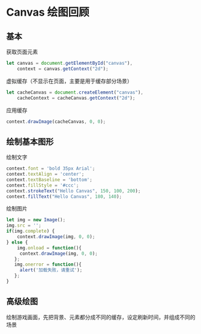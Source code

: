# Canvas 绘图回顾

## 基本

获取页面元素
```js
let canvas = document.getElementById("canvas"),
    context = canvas.getContext("2d");
```
虚拟缓存（不显示在页面，主要是用于缓存部分场景）
```js
let cacheCanvas = document.createElement("canvas"),
    cacheContext = cacheCanvas.getContext("2d");
```

应用缓存
```js
context.drawImage(cacheCanvas, 0, 0); 
```

## 绘制基本图形

绘制文字
```js
context.font = 'bold 35px Arial';
context.textAlign = 'center';
context.textBaseline = 'bottom';
context.fillStyle = '#ccc';
context.strokeText("Hello Canvas", 150, 100, 200);
context.fillText("Hello Canvas", 180, 140);
```
绘制图片
```js
let img = new Image();
img.src = '';
if(img.complete) {
    context.drawImage(img, 0, 0); 
} else {
    img.onload = function(){
     context.drawImage(img, 0, 0); 
   };
   img.onerror = function(){
     alert('加载失败，请重试');
   };
}
```

## 高级绘图

绘制游戏画面，先把背景、元素都分成不同的缓存，设定刷新时间，并组成不同的场景
